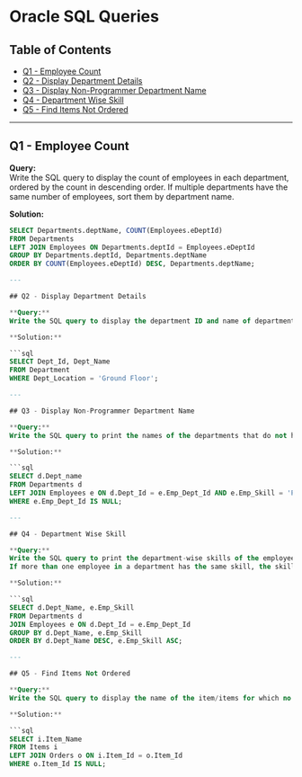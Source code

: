 # Oracle SQL Queries

## Table of Contents
- [Q1 - Employee Count](#q1-employee-count)
- [Q2 - Display Department Details](#q2-display-department-details)
- [Q3 - Display Non-Programmer Department Name](#q3-display-non-programmer-department-name)
- [Q4 - Department Wise Skill](#q4-department-wise-skill)
- [Q5 - Find Items Not Ordered](#q5-find-items-not-ordered)

---

## Q1 - Employee Count

**Query:**  
Write the SQL query to display the count of employees in each department, ordered by the count in descending order. If multiple departments have the same number of employees, sort them by department name.

**Solution:**

```sql
SELECT Departments.deptName, COUNT(Employees.eDeptId) 
FROM Departments 
LEFT JOIN Employees ON Departments.deptId = Employees.eDeptId 
GROUP BY Departments.deptId, Departments.deptName 
ORDER BY COUNT(Employees.eDeptId) DESC, Departments.deptName;

---

## Q2 - Display Department Details

**Query:**  
Write the SQL query to display the department ID and name of departments located on the "Ground Floor".

**Solution:**

```sql
SELECT Dept_Id, Dept_Name 
FROM Department 
WHERE Dept_Location = 'Ground Floor';

---

## Q3 - Display Non-Programmer Department Name

**Query:**  
Write the SQL query to print the names of the departments that do not have any Programmers.

**Solution:**

```sql
SELECT d.Dept_name
FROM Departments d
LEFT JOIN Employees e ON d.Dept_Id = e.Emp_Dept_Id AND e.Emp_Skill = 'Programmer'
WHERE e.Emp_Dept_Id IS NULL;

---

## Q4 - Department Wise Skill

**Query:**  
Write the SQL query to print the department-wise skills of the employees working in each department.  
If more than one employee in a department has the same skill, the skill should be printed once only.

**Solution:**

```sql
SELECT d.Dept_Name, e.Emp_Skill
FROM Departments d
JOIN Employees e ON d.Dept_Id = e.Emp_Dept_Id
GROUP BY d.Dept_Name, e.Emp_Skill
ORDER BY d.Dept_Name DESC, e.Emp_Skill ASC;

---

## Q5 - Find Items Not Ordered

**Query:**  
Write the SQL query to display the name of the item/items for which no orders have been placed.

**Solution:**

```sql
SELECT i.Item_Name
FROM Items i
LEFT JOIN Orders o ON i.Item_Id = o.Item_Id
WHERE o.Item_Id IS NULL;